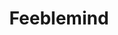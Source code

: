 ---
title: "Feeblemind"
permalink: /spells/feeblemind/
tags:
  - Spell
available_for:
  - Bard
  - Druid
  - Warlock
  - Wizard
level: "8th Level"
school: "Enchantment"
range: "150 ft"
comp:
  - V
  - S
  - M
material: "a handful of clay, crystal, glass, or mineral spheres."
attack: "INT Save"
effect: "Psychic"
description: |
  You blast the mind of a creature that you can see within range, attempting to shatter its intellect and personality. The target takes 4d6 psychic damage and must make an intelligence saving throw.

  On a failed save, the creature's Intelligence and Charisma scores become 1. The creature can't cast spells, activate magic items, understand language, or communicate in any intelligible way. The creature can, however, identify its friends, follow them, and even protect them.

  At the end of every 30 days, the creature can repeat its saving throw against this spell. If it succeeds on its saving throw, the spell ends.

  The spell can also be ended by greater restoration, heal, or wish.
excerpt: "You blast the mind of a creature that you can see within range, attempting to shatter its intellect and personality."
source: "Basic Rules"
---